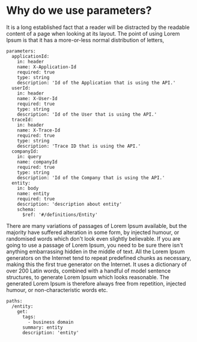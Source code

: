 
# Why do we use parameters?
It is a long established fact that a reader will be distracted by the readable content of a page when looking at its layout. The point of using Lorem Ipsum is that it has a more-or-less normal distribution of letters, 

```
parameters:
  applicationId:
    in: header
    name: X-Application-Id
    required: true
    type: string
    description: 'Id of the Application that is using the API.'
  userId: 
    in: header
    name: X-User-Id
    required: true
    type: string
    description: 'Id of the User that is using the API.'
  traceId:
    in: header
    name: X-Trace-Id
    required: true
    type: string
    description: 'Trace ID that is using the API.'
  companyId: 
    in: query
    name: companyId
    required: true
    type: string
    description: 'Id of the Company that is using the API.'
  entity:
    in: body
    name: entity
    required: true
    description: 'description about entity'
    schema:
      $ref: '#/definitions/Entity' 

```

There are many variations of passages of Lorem Ipsum available, but the majority have suffered alteration in some form, by injected humour, or randomised words which don't look even slightly believable. If you are going to use a passage of Lorem Ipsum, you need to be sure there isn't anything embarrassing hidden in the middle of text. All the Lorem Ipsum generators on the Internet tend to repeat predefined chunks as necessary, making this the first true generator on the Internet. It uses a dictionary of over 200 Latin words, combined with a handful of model sentence structures, to generate Lorem Ipsum which looks reasonable. The generated Lorem Ipsum is therefore always free from repetition, injected humour, or non-characteristic words etc.

```
paths:
  /entity:
    get:
      tags:
        - business domain
      summary: entity
      description: 'entity'

```

